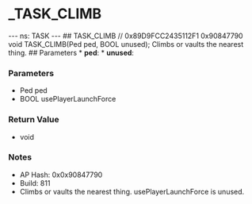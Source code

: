 # _TASK_CLIMB

--- ns: TASK --- ## TASK_CLIMB  // 0x89D9FCC2435112F1 0x90847790 void TASK_CLIMB(Ped ped, BOOL unused);  Climbs or vaults the nearest thing.  ## Parameters * **ped**: * **unused**:

### Parameters
* Ped ped
* BOOL usePlayerLaunchForce

### Return Value
* void

### Notes
* AP Hash: 0x0x90847790
* Build: 811
* Climbs or vaults the nearest thing.
usePlayerLaunchForce is unused.

